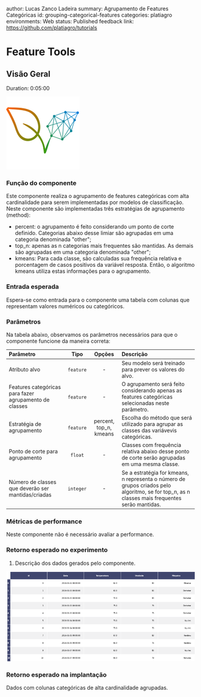 author: Lucas Zanco Ladeira
summary: Agrupamento de Features Categóricas
id: grouping-categorical-features
categories: platiagro
environments: Web
status: Published
feedback link: https://github.com/platiagro/tutorials

# Feature Tools

## Visão Geral
Duration: 0:05:00

![Logotipo da PlatIAgro: possui o desenho de duas folhas verdes, uma delas é formada por linhas e pontos, como um gráfico estatístico](img/logo.png)

### Função do componente

Este componente realiza o agrupamento de features categóricas com alta cardinalidade para serem implementadas por modelos de classificação. Neste componente são implementadas três estratégias de agrupamento (method):

- percent: o agrupamento é feito considerando um ponto de corte definido. Categorias abaixo desse limiar são agrupadas em uma categoria denominada "other";<br>
- top_n: apenas as n categorias mais frequentes são mantidas. As demais são agrupadas em uma categoria denominada "other";<br>
- kmeans: Para cada classe, são calculadas sua frequência relativa e porcentagem de casos positivos da variável resposta. Então, o algoritmo kmeans utiliza estas informações para o agrupamento.

### Entrada esperada

Espera-se como entrada para o componente uma tabela com colunas que representam valores numéricos ou categóricos.

### Parâmetros

Na tabela abaixo, observamos os parâmetros necessários para que o componente funcione da maneira correta:

| Parâmetro     | Tipo     | Opções        | Descrição                                           |
|:-------------|:--------:|:-------------:|:-----------------------------------------------------|
| Atributo alvo     | `feature` | - | Seu modelo será treinado para prever os valores do alvo. |
| Features categóricas para fazer agrupamento de classes  | `feature` | - | O agrupamento será feito considerando apenas as features categóricas selecionadas neste parâmetro. |
| Estratégia de agrupamento  | `feature` | percent, top_n, kmeans | Escolha do método que será utilizado para agrupar as classes das variávevis categóricas. |
| Ponto de corte para agrupamento | `float` | - | Classes com frequência relativa abaixo desse ponto de corte serão agrupadas em uma mesma classe. |
| Número de classes que deverão ser mantidas/criadas  | `integer` | - | Se a estratégia for kmeans, n representa o número de grupos criados pelo algoritmo, se for top_n, as n classes mais frequentes serão mantidas. |

### Métricas de performance

Neste componente não é necessário avaliar a performance.

### Retorno esperado no experimento

1. Descrição dos dados gerados pelo componente.

![Tabela dos Dados](img/table.png)


### Retorno esperado na implantação

Dados com colunas categóricas de alta cardinalidade agrupadas.